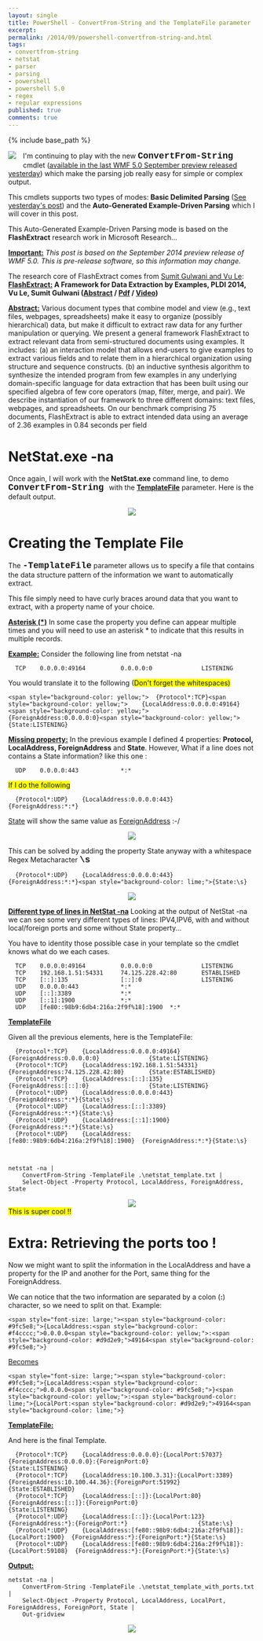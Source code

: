 ```yaml
---
layout: single
title: PowerShell - ConvertFrom-String and the TemplateFile parameter
excerpt: 
permalink: /2014/09/powershell-convertfrom-string-and.html
tags: 
- convertfrom-string
- netstat
- parser
- parsing
- powershell
- powershell 5.0
- regex
- regular expressions
published: true
comments: true
---
```

{% include base_path %} 
 
 <a href="{{ base_path }}/images/2014/20140906_PowerShell_-_ConvertFrom-String_and_the_TemplateFile_parameter/2014-09-04_20-28-34__43357578__-144x125.png" imageanchor="1" style="clear: left; float: left; margin-bottom: 1em; margin-right: 1em;"><img border="0" src="{{ base_path }}/images/2014/20140906_PowerShell_-_ConvertFrom-String_and_the_TemplateFile_parameter/2014-09-04_20-28-34__43357578__-144x125.png" /></a>I'm continuing to play with the new <b><span style="font-family: Courier New, Courier, monospace; font-size: large;">ConvertFrom-String</b> cmdlet (<a href="http://blogs.msdn.com/b/powershell/archive/2014/09/04/windows-management-framework-5-0-preview-september-2014-is-now-available.aspx" target="_blank">available in the last WMF 5.0 September preview released yesterday</a>) which make the parsing job really easy for simple or complex output.

This cmdlets supports two types of modes: <b>Basic Delimited Parsing</b> (<a href="{{ base_path }}/2014/09/powershell-playing-with-new-convertfrom.html" target="_blank">See yesterday's post</a>) and the <b>Auto-Generated Example-Driven Parsing</b> which I will cover in this post.

This Auto-Generated Example-Driven Parsing mode is based on the <b>FlashExtract</b> research work in Microsoft Research...

<b><u>Important:</u></b>&nbsp;<i>This post is based on the September 2014 preview release of WMF 5.0. This is pre-release software, so this information may change.</i>

The research core of FlashExtract comes from <a href="http://research.microsoft.com/en-us/um/people/sumitg/publications.html" target="_blank">Sumit Gulwani and Vu Le</a>:
<b><u>FlashExtract:</u> A Framework for Data Extraction by Examples, PLDI 2014, Vu Le, Sumit Gulwani (<a href="http://research.microsoft.com/en-us/um/people/sumitg/pubs/pldi14-flashextract-abs.html" target="_blank">Abstract</a> / <a href="http://research.microsoft.com/en-us/um/people/sumitg/pubs/pldi14-flashextract.pdf" target="_blank">Pdf</a> / <a href="http://research.microsoft.com/en-us/um/people/sumitg/pubs/FlashM-TextFile.avi" target="_blank">Video</a>)</b>

<div class="bq4"><b><u>Abstract:</u></b> Various document types that combine model and view (e.g., text files, webpages, spreadsheets) make it easy to organize (possibly hierarchical) data, but make it difficult to extract raw data for any further manipulation or querying. We present a general framework FlashExtract to extract relevant data from semi-structured documents using examples. It includes: (a) an interaction model that allows end-users to give examples to extract various fields and to relate them in a hierarchical organization using structure and sequence constructs. (b) an inductive synthesis algorithm to synthesize the intended program from few examples in any underlying domain-specific language for data extraction that has been built using our specified algebra of few core operators (map, filter, merge, and pair). We describe instantiation of our framework to three different domains: text files, webpages, and spreadsheets. On our benchmark comprising 75 documents, FlashExtract is able to extract intended data using an average of 2.36 examples in 0.84 seconds per field </div>

# NetStat.exe -na

Once again, I will work with the <b>NetStat.exe</b>&nbsp;command line, to demo <b><span style="font-family: Courier New, Courier, monospace; font-size: large;">ConvertFrom-String </b>with the&nbsp;<b style="text-decoration: underline;">TemplateFile</b>&nbsp;parameter. Here is the default output.

<div class="separator" style="clear: both; text-align: center;"><a href="{{ base_path }}/images/2014/20140906_PowerShell_-_ConvertFrom-String_and_the_TemplateFile_parameter/2014-09-06_2-50-01__1141328320__-692x832.png" imageanchor="1" style="margin-left: 1em; margin-right: 1em;"><img border="0" src="{{ base_path }}/images/2014/20140906_PowerShell_-_ConvertFrom-String_and_the_TemplateFile_parameter/2014-09-06_2-50-01__1141328320__-692x832.png" /></a></div>
<div class="separator" style="clear: both; text-align: center;"></div>

# Creating the Template File

The <b><span style="font-family: Courier New, Courier, monospace; font-size: large;">-TemplateFile</b> parameter allows us to specify a file that contains the data structure pattern of the information we want to automatically extract.

This file simply need to have curly braces around data that you want to extract, with a property name of your choice.

<b><u>Asterisk (*)</u></b>
In some case the property you define can appear multiple times and you will need to use an asterisk * to indicate that this results in multiple records.

<b><u>Example:</u></b>
Consider the following line from netstat -na


```
  TCP    0.0.0.0:49164          0.0.0.0:0              LISTENING
```
<div>
</div>You would translate it to the following (<span style="background-color: yellow;">Don't forget the whitespaces)


```
<span style="background-color: yellow;">  {Protocol*:TCP}<span style="background-color: yellow;">    {LocalAddress:0.0.0.0:49164}<span style="background-color: yellow;">          {ForeignAddress:0.0.0.0:0}<span style="background-color: yellow;">              {State:LISTENING}
```


<u><b>Missing property:</b></u>
In the previous example I defined 4 properties: <b>Protocol, LocalAddress, ForeignAddress</b> and <b>State</b>.
However, What if a line does not contains a State information? like this one :


```
  UDP    0.0.0.0:443            *:*
```
<div>
</div>If I do the following

```
  {Protocol*:UDP}    {LocalAddress:0.0.0.0:443}          {ForeignAddress:*:*}
```

<u>State</u> will show the same value as <u>ForeignAddress</u> :-/

<div class="separator" style="clear: both; text-align: center;"><a href="{{ base_path }}/images/2014/20140906_PowerShell_-_ConvertFrom-String_and_the_TemplateFile_parameter/2014-09-06_3-15-20__587262349__-449x460.png" imageanchor="1" style="margin-left: 1em; margin-right: 1em;"><img border="0" src="{{ base_path }}/images/2014/20140906_PowerShell_-_ConvertFrom-String_and_the_TemplateFile_parameter/2014-09-06_3-15-20__587262349__-449x460.png" /></a></div>

This can be solved by adding the property State anyway with a whitespace Regex Metacharacter&nbsp;<b><span style="font-family: Courier New, Courier, monospace; font-size: large;">\s</b>

```
  {Protocol*:UDP}    {LocalAddress:0.0.0.0:443}            {ForeignAddress:*:*}<span style="background-color: lime;">{State:\s}
```


<div class="separator" style="clear: both; text-align: center;"><a href="{{ base_path }}/images/2014/20140906_PowerShell_-_ConvertFrom-String_and_the_TemplateFile_parameter/2014-09-06_3-17-47__311027146__-433x554.png" imageanchor="1" style="margin-left: 1em; margin-right: 1em;"><img border="0" src="{{ base_path }}/images/2014/20140906_PowerShell_-_ConvertFrom-String_and_the_TemplateFile_parameter/2014-09-06_3-17-47__311027146__-433x554.png" /></a></div>


<b><u>Different type of lines in NetStat -na</u></b>
Looking at the output of NetStat -na we can see some very different types of lines:
IPV4,IPV6, with and without local/foreign ports and some without State property...

You have to identity those possible case in your template so the cmdlet knows what do we each cases.


```
  TCP    0.0.0.0:49164          0.0.0.0:0              LISTENING
  TCP    192.168.1.51:54331     74.125.228.42:80       ESTABLISHED
  TCP    [::]:135               [::]:0                 LISTENING
  UDP    0.0.0.0:443            *:*
  UDP    [::]:3389              *:*
  UDP    [::1]:1900             *:*
  UDP    [fe80::98b9:6db4:216a:2f9f%18]:1900  *:*

```


<b><u>TemplateFile</u></b>

Given all the previous elements, here is the TemplateFile:



```
  {Protocol*:TCP}    {LocalAddress:0.0.0.0:49164}          {ForeignAddress:0.0.0.0:0}              {State:LISTENING}
  {Protocol*:TCP}    {LocalAddress:192.168.1.51:54331}     {ForeignAddress:74.125.228.42:80}       {State:ESTABLISHED}
  {Protocol*:TCP}    {LocalAddress:[::]:135}               {ForeignAddress:[::]:0}                 {State:LISTENING}
  {Protocol*:UDP}    {LocalAddress:0.0.0.0:443}            {ForeignAddress:*:*}{State:\s}
  {Protocol*:UDP}    {LocalAddress:[::]:3389}              {ForeignAddress:*:*}{State:\s}
  {Protocol*:UDP}    {LocalAddress:[::1]:1900}              {ForeignAddress:*:*}{State:\s}
  {Protocol*:UDP}    {LocalAddress:[fe80::98b9:6db4:216a:2f9f%18]:1900}  {ForeignAddress:*:*}{State:\s}

```

```


```
```
netstat -na |
    ConvertFrom-String -TemplateFile .\netstat_template.txt |
    Select-Object -Property Protocol, LocalAddress, ForeignAddress, State

```
<div>
</div><div class="separator" style="clear: both; text-align: center;"><a href="{{ base_path }}/images/2014/20140906_PowerShell_-_ConvertFrom-String_and_the_TemplateFile_parameter/2014-09-06_3-20-15__461307832__-692x634.png" imageanchor="1" style="margin-left: 1em; margin-right: 1em;"><img border="0" src="{{ base_path }}/images/2014/20140906_PowerShell_-_ConvertFrom-String_and_the_TemplateFile_parameter/2014-09-06_3-20-15__461307832__-692x634.png" /></a></div>
<div class="separator" style="clear: both; text-align: center;"></div>This is super cool !!


# Extra: Retrieving the ports too !

Now we might want to split the information in the LocalAddress and have a property for the IP and another for the Port, same thing for the ForeignAddress.

We can notice that the two information are separated by a colon (<b>:</b>) character, so we need to split on that. Example:


```
<span style="font-size: large;"><span style="background-color: #9fc5e8;">{LocalAddress:<span style="background-color: #f4cccc;">0.0.0.0<span style="background-color: yellow;">:<span style="background-color: #d9d2e9;">49164<span style="background-color: #9fc5e8;">}
```

<u>Becomes</u>


```
<span style="font-size: large;"><span style="background-color: #9fc5e8;">{LocalAddress:<span style="background-color: #f4cccc;">0.0.0.0<span style="background-color: #9fc5e8;">}<span style="background-color: yellow;">:<span style="background-color: lime;">{LocalPort:<span style="background-color: #d9d2e9;">49164<span style="background-color: lime;">}
```

<b><u>TemplateFile:</u></b>

And here is the final Template.


```
  {Protocol*:TCP}    {LocalAddress:0.0.0.0}:{LocalPort:57037}          {ForeignAddress:0.0.0.0}:{ForeignPort:0}              {State:LISTENING}
  {Protocol*:TCP}    {LocalAddress:10.100.3.31}:{LocalPort:3389}       {ForeignAddress:10.100.44.36}:{ForeignPort:51992}     {State:ESTABLISHED}
  {Protocol*:TCP}    {LocalAddress:[::]}:{LocalPort:80}                {ForeignAddress:[::]}:{ForeignPort:0}                 {State:LISTENING}
  {Protocol*:UDP}    {LocalAddress:[::]}:{LocalPort:123}               {ForeignAddress:*}:{ForeignPort:*}                    {State:\s}
  {Protocol*:UDP}    {LocalAddress:[fe80::98b9:6db4:216a:2f9f%18]}:{LocalPort:1900}  {ForeignAddress:*}:{ForeignPort:*}{State:\s}
  {Protocol*:UDP}    {LocalAddress:[fe80::98b9:6db4:216a:2f9f%18]}:{LocalPort:59108}  {ForeignAddress:*}:{ForeignPort:*}{State:\s}

```


<b><u>Output:</u></b>

```
netstat -na |
    ConvertFrom-String -TemplateFile .\netstat_template_with_ports.txt |
    Select-Object -Property Protocol, LocalAddress, LocalPort, ForeignAddress, ForeignPort, State |
    Out-gridview
```

<div class="separator" style="clear: both; text-align: center;"><a href="{{ base_path }}/images/2014/20140906_PowerShell_-_ConvertFrom-String_and_the_TemplateFile_parameter/2014-09-06_3-23-30__1662940095__-513x813.png" imageanchor="1" style="margin-left: 1em; margin-right: 1em;"><img border="0" src="{{ base_path }}/images/2014/20140906_PowerShell_-_ConvertFrom-String_and_the_TemplateFile_parameter/2014-09-06_3-23-30__1662940095__-513x813.png" /></a></div>
<div class="separator" style="clear: both; text-align: center;"></div>

